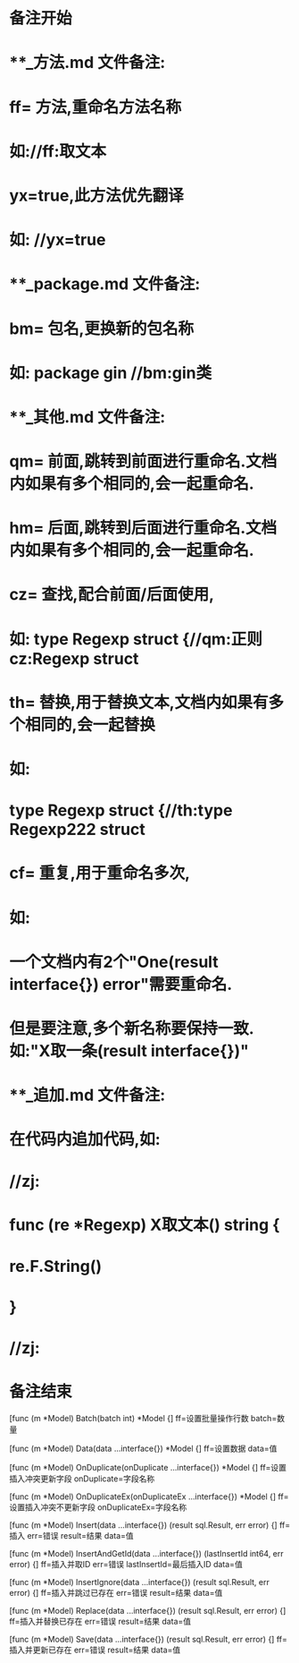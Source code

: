 # 备注开始
# **_方法.md 文件备注:
# ff= 方法,重命名方法名称
# 如://ff:取文本
#
# yx=true,此方法优先翻译
# 如: //yx=true

# **_package.md 文件备注:
# bm= 包名,更换新的包名称 
# 如: package gin //bm:gin类

# **_其他.md 文件备注:
# qm= 前面,跳转到前面进行重命名.文档内如果有多个相同的,会一起重命名.
# hm= 后面,跳转到后面进行重命名.文档内如果有多个相同的,会一起重命名.
# cz= 查找,配合前面/后面使用,
# 如: type Regexp struct {//qm:正则 cz:Regexp struct
#
# th= 替换,用于替换文本,文档内如果有多个相同的,会一起替换
# 如:
# type Regexp struct {//th:type Regexp222 struct
#
# cf= 重复,用于重命名多次,
# 如: 
# 一个文档内有2个"One(result interface{}) error"需要重命名.
# 但是要注意,多个新名称要保持一致. 如:"X取一条(result interface{})"

# **_追加.md 文件备注:
# 在代码内追加代码,如:
# //zj:
# func (re *Regexp) X取文本() string { 
# re.F.String()
# }
# //zj:
# 备注结束

[func (m *Model) Batch(batch int) *Model {]
ff=设置批量操作行数
batch=数量

[func (m *Model) Data(data ...interface{}) *Model {]
ff=设置数据
data=值

[func (m *Model) OnDuplicate(onDuplicate ...interface{}) *Model {]
ff=设置插入冲突更新字段
onDuplicate=字段名称

[func (m *Model) OnDuplicateEx(onDuplicateEx ...interface{}) *Model {]
ff=设置插入冲突不更新字段
onDuplicateEx=字段名称

[func (m *Model) Insert(data ...interface{}) (result sql.Result, err error) {]
ff=插入
err=错误
result=结果
data=值

[func (m *Model) InsertAndGetId(data ...interface{}) (lastInsertId int64, err error) {]
ff=插入并取ID
err=错误
lastInsertId=最后插入ID
data=值

[func (m *Model) InsertIgnore(data ...interface{}) (result sql.Result, err error) {]
ff=插入并跳过已存在
err=错误
result=结果
data=值

[func (m *Model) Replace(data ...interface{}) (result sql.Result, err error) {]
ff=插入并替换已存在
err=错误
result=结果
data=值

[func (m *Model) Save(data ...interface{}) (result sql.Result, err error) {]
ff=插入并更新已存在
err=错误
result=结果
data=值
